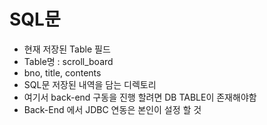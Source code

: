 # SQL문

- 현재 저장된 Table 필드
- Table명 : scroll_board
- bno, title, contents
- SQL문 저장된 내역을 담는 디렉토리
- 여기서 back-end 구동을 진행 할려면 DB TABLE이 존재해야함
- Back-End 에서 JDBC 연동은 본인이 설정 할 것



